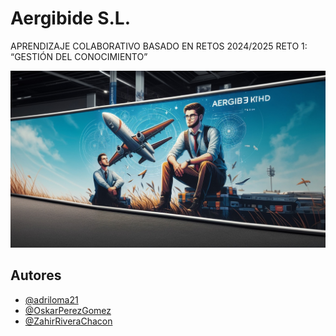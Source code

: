 # Aergibide S.L.

APRENDIZAJE COLABORATIVO BASADO EN RETOS 2024/2025 RETO 1: “GESTIÓN DEL CONOCIMIENTO”

![Logo](https://github.com/CloudSphere-Web/Reto-1-Gestion-del-Conocimiento/blob/main/banner%20aergibide.jpg)

## Autores

- [@adriloma21](https://github.com/adriloma21)
- [@OskarPerezGomez](https://github.com/OskarPerezGomez)
- [@ZahirRiveraChacon](https://github.com/ZahirRiveraChacon)
